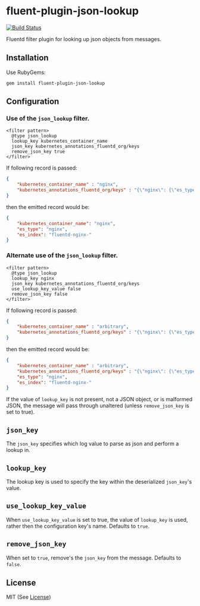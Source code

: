 # fluent-plugin-json-lookup

[![Build Status](https://travis-ci.org/skuid/fluent-plugin-json-lookup.svg?branch=master)](https://travis-ci.org/skuid/fluent-plugin-json-lookup)

Fluentd filter plugin for looking up json objects from messages.

## Installation

Use RubyGems:

    gem install fluent-plugin-json-lookup

## Configuration

### Use  of the `json_lookup` filter.

```
<filter pattern>
  @type json_lookup
  lookup_key kubernetes_container_name
  json_key kubernetes_annotations_fluentd_org/keys
  remove_json_key true
</filter>
```

If following record is passed:

```json
{
    "kubernetes_container_name" : "nginx",
    "kubernetes_annotations_fluentd_org/keys" : "{\"nginx\": {\"es_type\": \"nginx\", \"es_index\": \"fluentd-nginx-\"}, \"webapp\": {\"es_type\": \"application\", \"es_index\": \"fluentd-app-\"}}"
}
```

then the emitted record would be:

```json
{
    "kubernetes_container_name": "nginx",
    "es_type": "nginx",
    "es_index": "fluentd-nginx-"
}
```

### Alternate use of the `json_lookup` filter.

```
<filter pattern>
  @type json_lookup
  lookup_key nginx
  json_key kubernetes_annotations_fluentd_org/keys
  use_lookup_key_value false
  remove_json_key false
</filter>
```

If following record is passed:

```json
{
    "kubernetes_container_name" : "arbitrary",
    "kubernetes_annotations_fluentd_org/keys" : "{\"nginx\": {\"es_type\": \"nginx\", \"es_index\": \"fluentd-nginx-\"}}"
}
```

then the emitted record would be:

```json
{
    "kubernetes_container_name" : "arbitrary",
    "kubernetes_annotations_fluentd_org/keys" : "{\"nginx\": {\"es_type\": \"nginx\", \"es_index\": \"fluentd-nginx-\"}}",
    "es_type": "nginx",
    "es_index": "fluentd-nginx-"
}
```

If the value of `lookup_key` is not present, not a JSON object, or is malformed
JSON, the message will pass through unaltered (unless `remove_json_key` is set
to true).

## `json_key`

The `json_key` specifies which log value to parse as json and perform a lookup
in.

## `lookup_key`

The lookup key is used to specify the key within the deserialized `json_key`'s
value.

## `use_lookup_key_value`

When `use_lookup_key_value` is set to true, the value of `lookup_key` is used,
rather then the configuration key's name. Defaults to `true`.

## `remove_json_key`

When set to `true`, remove's the `json_key` from the message. Defaults to
`false`.

## License

MIT (See [License](/LICENSE))
